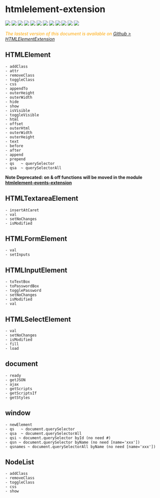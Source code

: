  # htmlelement-extension
 

 <div style="display:inline">
    <a target="_blank" title="build" href="https://travis-ci.org/Sylvain59650/htmlelement-extension"><img src="https://travis-ci.org/Sylvain59650/htmlElement-extension.png?branch=master" /></a>
    <a target="_blank" title="version" href="https://www.npmjs.com/package/htmlelement-extension"><img src="https://img.shields.io/npm/v/htmlElement-extension.svg" /></a>
    <a target="_blank" title="package" href="https://github.com/Sylvain59650/htmlElement-extension"><img src="https://img.shields.io/github/package-json/v/Sylvain59650/htmlElement-extension.svg" /></a>
    <a target="_blank" title="dependencies" href="https://david-dm.org/Sylvain59650/htmlElement-extension"><img src="https://img.shields.io/david/Sylvain59650/htmlElement-extension.svg" /></a>
    <a target="_blank" title="dependencies graph" href="http://npm.anvaka.com/#/view/2d/htmlElement-extension"><img src="https://img.shields.io/badge/dependencies-graph-blue.svg" /></a>
    <img src="https://img.shields.io/bundlephobia/min/htmlelement-extension.svg" />
    <img src="https://img.shields.io/badge/eslint-ok-blue.svg" />
    <a target="_blank" title="tests" href="https://sylvain59650.github.io/htmlElement-extension/"><img src="https://img.shields.io/badge/tests-passing-brightgreen.svg" /></a>
    <a target="_blank" title="downloads" href="https://www.jsdelivr.com/package/npm/htmlElement-extension"><img src="https://data.jsdelivr.com/v1/package/npm/htmlElement-extension/badge" /></a>
    <a target="_blank" title="cdn" href="https://cdn.jsdelivr.net/npm/htmlElement-extension/distrib/htmlElement-extension.min.js"><img src="https://img.shields.io/badge/cdn-jsdeliv-black.svg" /></a>
    <img src="https://img.shields.io/npm/l/htmlelement-extension.svg" />
    <img src="https://hits.dwyl.com/Sylvain59650/htmlElement-extension.svg" />
  </div>
 
 <div class="Note" style="color:orange;font-style:italic">
 
The lastest version of this document is available on [Github > HTMLElementExtension](https://github.com/Sylvain59650/HTMLElementExtension/blob/master/README.md)
</div>

## HTMLElement
    - addClass
    - attr
    - removeClass
    - toggleClass
    - css
    - appendTo
    - outerHeight
    - outerWidth
    - hide
    - show
    - isVisible
    - toggleVisible
    - html
    - offset
    - outerHtml
    - outerWidth
    - outerHeight
    - text
    - before
    - after
    - append
    - prepend
    - qs   ~ querySelector
    - qsa  ~ querySelectorAll

 **Note Deprecated: on & off functions will be moved in the module [htmlelement-events-extension](https://www.npmjs.com/package/htmlelement-events-extension)**

## HTMLTextareaElement
    - insertAtCaret
    - val
    - setNoChanges
    - isModified

## HTMLFormElement
    - val
    - setInputs
  
## HTMLInputElement
    - toTextBox
    - toPasswordBox
    - togglePassword
    - setNoChanges
    - isModified
    - val

## HTMLSelectElement
    - val
    - setNoChanges
    - isModified
    - fill
    - load

## document
    - ready
    - getJSON
    - ajax
    - getScripts
    - getScriptsIf
    - getStyles

## window
    - newElement
    - qs   ~ document.querySelector
    - qsa  ~ document.querySelectorAll
    - qsi ~ document.querySelector byId (no need #)
    - qsn ~ document.querySelector byName (no need [name='xxx'])
    - qsnames ~ document.querySelectorAll byName (no need [name='xxx'])

## NodeList
    - addClass
    - removeClass
    - toggleClass
    - css
    - show